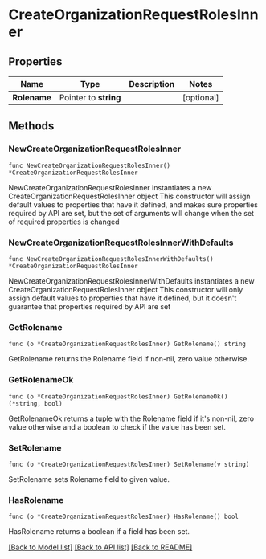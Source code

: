 # CreateOrganizationRequestRolesInner

## Properties

Name | Type | Description | Notes
------------ | ------------- | ------------- | -------------
**Rolename** | Pointer to **string** |  | [optional] 

## Methods

### NewCreateOrganizationRequestRolesInner

`func NewCreateOrganizationRequestRolesInner() *CreateOrganizationRequestRolesInner`

NewCreateOrganizationRequestRolesInner instantiates a new CreateOrganizationRequestRolesInner object
This constructor will assign default values to properties that have it defined,
and makes sure properties required by API are set, but the set of arguments
will change when the set of required properties is changed

### NewCreateOrganizationRequestRolesInnerWithDefaults

`func NewCreateOrganizationRequestRolesInnerWithDefaults() *CreateOrganizationRequestRolesInner`

NewCreateOrganizationRequestRolesInnerWithDefaults instantiates a new CreateOrganizationRequestRolesInner object
This constructor will only assign default values to properties that have it defined,
but it doesn't guarantee that properties required by API are set

### GetRolename

`func (o *CreateOrganizationRequestRolesInner) GetRolename() string`

GetRolename returns the Rolename field if non-nil, zero value otherwise.

### GetRolenameOk

`func (o *CreateOrganizationRequestRolesInner) GetRolenameOk() (*string, bool)`

GetRolenameOk returns a tuple with the Rolename field if it's non-nil, zero value otherwise
and a boolean to check if the value has been set.

### SetRolename

`func (o *CreateOrganizationRequestRolesInner) SetRolename(v string)`

SetRolename sets Rolename field to given value.

### HasRolename

`func (o *CreateOrganizationRequestRolesInner) HasRolename() bool`

HasRolename returns a boolean if a field has been set.


[[Back to Model list]](../README.md#documentation-for-models) [[Back to API list]](../README.md#documentation-for-api-endpoints) [[Back to README]](../README.md)


